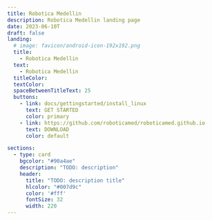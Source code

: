 ```yaml
---
title: Robotica Medellin
description: Robotica Medellin landing page
date: 2023-06-10T
draft: false
landing:
  # image: favicon/android-icon-192x192.png
  title:
    - Robotica Medellin
  text:
    - Robotica Medellin
  titleColor:
  textColor:
  spaceBetweenTitleText: 25
  buttons:
    - link: docs/gettingstarted/install_linux
      text: GET STARTED
      color: primary
    - link: https://github.com/roboticamed/roboticamed.github.io
      text: DOWNLOAD
      color: default

sections:
  - type: card
    bgcolor: "#90a4ae"
    description: "TODO: description"
    header: 
      title: "TODO: description title"
      hlcolor: "#007d9c"
      color: '#fff'
      fontSize: 32
      width: 220
---
```


